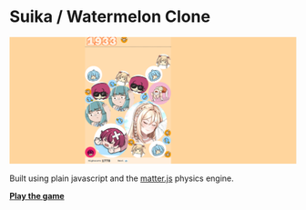 # Suika / Watermelon Clone

![](./screenshot.png)

Built using plain javascript and the [matter.js](https://github.com/liabru/matter-js) physics engine.

**[Play the game](https://wargavi48.github.io/bola-ktp/)**
